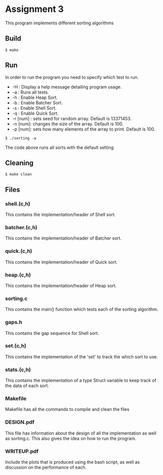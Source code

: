# Assignment 3
This program implements different sorting algorithms

## Build
```
$ make
```
## Run
In order to run the program you need to specify which test to run.
 * -H : Display a help message detailing program usage.
 * -a : Runs all tests.
 * -h : Enable Heap Sort.
 * -b : Enable Batcher Sort.
 * -s : Enable Shell Sort.
 * -q : Enable Quick Sort.
 * -r [num] : sets seed for random array. Default is 13371453.
 * -n [num]: changes the size of the array. Default is 100.
 * -p [num]: sets how many elements of the array to print. Default is 100.

```
$ ./sorting -a
```
The code above runs all sorts with the default setting
## Cleaning
```
$ make clean
```
## Files
### shell.(c,h)
This contains the implementation/header of Shell sort.
### batcher.(c,h)
This contains the implementation/header of Batcher sort.
### quick.(c,h)
This contains the implementation/header of Quick sort.
###  heap.(c,h)
This contains the implementation/header of Heap sort.
###  sorting.c
This contains the main() function which tests each of the sorting algorithm.
###  gaps.h
This contains the gap sequence for Shell sort.
###  set.(c,h)
This contains the implementation of the 'set' to track the which sort to use.
###  stats.(c,h) 
This contains the implementation of a type Struct variable to keep track of the data of each sort.
### Makefile
Makefile has all the commands to compile and clean the files
### DESIGN.pdf
This file has information about the design of all the implementation as well as sorting.c. This also gives the idea on how to run the program.
### WRITEUP.pdf
Include the plots that is produced using the bash script, as well as discussion on the performance of each.